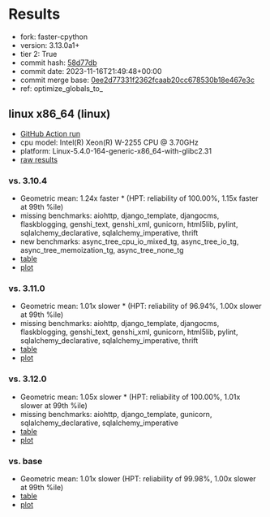 # Results

- fork: faster-cpython
- version: 3.13.0a1+
- tier 2: True
- commit hash: [58d77db](https://github.com/faster%2dcpython/cpython/commit/58d77db)
- commit date: 2023-11-16T21:49:48+00:00
- commit merge base: [0ee2d77331f2362fcaab20cc678530b18e467e3c](https://github.com/faster%2dcpython/cpython/commit/0ee2d77331f2362fcaab20cc678530b18e467e3c)
- ref: optimize_globals_to_

## linux x86_64 (linux)

- [GitHub Action run](https://github.com/faster-cpython/benchmarking/actions/runs/6905261349)
- cpu model: Intel(R) Xeon(R) W-2255 CPU @ 3.70GHz
- platform: Linux-5.4.0-164-generic-x86_64-with-glibc2.31
- [raw results](bm-20231116-linux-x86_64-faster%252dcpython-optimize_globals_to_-3.13.0a1%2B-58d77db.json)

### vs. 3.10.4

- Geometric mean: 1.24x faster \* (HPT: reliability of 100.00%, 1.15x faster at 99th %ile)
- missing benchmarks: aiohttp, django_template, djangocms, flaskblogging, genshi_text, genshi_xml, gunicorn, html5lib, pylint, sqlalchemy_declarative, sqlalchemy_imperative, thrift
- new benchmarks: async_tree_cpu_io_mixed_tg, async_tree_io_tg, async_tree_memoization_tg, async_tree_none_tg
- [table](bm-20231116-linux-x86_64-faster%252dcpython-optimize_globals_to_-3.13.0a1%2B-58d77db-vs-3.10.4.md)
- [plot](bm-20231116-linux-x86_64-faster%252dcpython-optimize_globals_to_-3.13.0a1%2B-58d77db-vs-3.10.4.png)

### vs. 3.11.0

- Geometric mean: 1.01x slower \* (HPT: reliability of 96.94%, 1.00x slower at 99th %ile)
- missing benchmarks: aiohttp, django_template, djangocms, flaskblogging, genshi_text, genshi_xml, gunicorn, html5lib, pylint, sqlalchemy_declarative, sqlalchemy_imperative, thrift
- [table](bm-20231116-linux-x86_64-faster%252dcpython-optimize_globals_to_-3.13.0a1%2B-58d77db-vs-3.11.0.md)
- [plot](bm-20231116-linux-x86_64-faster%252dcpython-optimize_globals_to_-3.13.0a1%2B-58d77db-vs-3.11.0.png)

### vs. 3.12.0

- Geometric mean: 1.05x slower \* (HPT: reliability of 100.00%, 1.01x slower at 99th %ile)
- missing benchmarks: aiohttp, django_template, gunicorn, sqlalchemy_declarative, sqlalchemy_imperative
- [table](bm-20231116-linux-x86_64-faster%252dcpython-optimize_globals_to_-3.13.0a1%2B-58d77db-vs-3.12.0.md)
- [plot](bm-20231116-linux-x86_64-faster%252dcpython-optimize_globals_to_-3.13.0a1%2B-58d77db-vs-3.12.0.png)

### vs. base

- Geometric mean: 1.01x slower (HPT: reliability of 99.98%, 1.00x slower at 99th %ile)
- [table](bm-20231116-linux-x86_64-faster%252dcpython-optimize_globals_to_-3.13.0a1%2B-58d77db-vs-base.md)
- [plot](bm-20231116-linux-x86_64-faster%252dcpython-optimize_globals_to_-3.13.0a1%2B-58d77db-vs-base.png)

